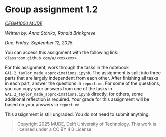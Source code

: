 # Group assignment 1.2

*[CEGM1000 MUDE](http://mude.citg.tudelft.nl/)*

*Written by: Anna Störiko, Ronald Brinkgreve*

*Due: Friday, September 12, 2025.*

You can access this assignment with the following link: `classroom.github.com/a/<xxxxxxx>`.

For this assignment, work through the tasks in the notebook `GA1.2_taylor_made_approximations.ipynb`. The assignment is split into three parts that are largely independent from each other.
After finishing all tasks in each part, answer the questions in `report.md`. For some of the questions, you can copy your answers from one of the tasks in `GA1.2_taylor_made_approximations.ipynb` directly, for others, some additional reflection is required.
Your grade for this assignment will be based on your answers in `report.md`.

This assignment is still ungraded. You do not need to submit anything.

> Copyright 2025 MUDE, Delft University of Technology. This work is licensed under a CC BY 4.0 License
